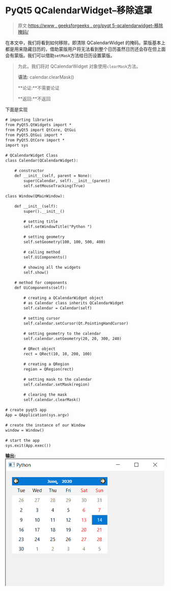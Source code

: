 # PyQt5 QCalendarWidget–移除遮罩

> 原文:[https://www . geeksforgeeks . org/pyqt 5-qcalendarwidget-移除掩码/](https://www.geeksforgeeks.org/pyqt5-qcalendarwidget-removing-the-mask/)

在本文中，我们将看到如何移除，即清除 QCalendarWidget 的掩码。蒙版基本上都是用来隐藏日历的，借助蒙版用户将无法看到整个日历虽然日历还会存在但上面会有蒙版。我们可以借助`setMask`方法给日历设置蒙版。

> 为此，我们将对 QCalendarWidget 对象使用`clearMask`方法。
> 
> **语法:** calendar.clearMask()
> 
> **论证:**不需要论证
> 
> **返回:**不返回

下面是实现

```
# importing libraries
from PyQt5.QtWidgets import * 
from PyQt5 import QtCore, QtGui
from PyQt5.QtGui import * 
from PyQt5.QtCore import * 
import sys

# QCalendarWidget Class
class Calendar(QCalendarWidget):

    # constructor
    def __init__(self, parent = None):
        super(Calendar, self).__init__(parent)
        self.setMouseTracking(True)

class Window(QMainWindow):

    def __init__(self):
        super().__init__()

        # setting title
        self.setWindowTitle("Python ")

        # setting geometry
        self.setGeometry(100, 100, 500, 400)

        # calling method
        self.UiComponents()

        # showing all the widgets
        self.show()

    # method for components
    def UiComponents(self):

        # creating a QCalendarWidget object
        # as Calendar class inherits QCalendarWidget
        self.calendar = Calendar(self)

        # setting cursor
        self.calendar.setCursor(Qt.PointingHandCursor)

        # setting geometry to the calendar
        self.calendar.setGeometry(20, 20, 300, 240)

        # QRect object
        rect = QRect(10, 10, 200, 100)

        # creating a QRegion
        region = QRegion(rect)

        # setting mask to the calendar
        self.calendar.setMask(region)

        # clearing the mask
        self.calendar.clearMask()

# create pyqt5 app
App = QApplication(sys.argv)

# create the instance of our Window
window = Window()

# start the app
sys.exit(App.exec())
```

**输出:**
![](img/d0b427acccad8d7ac214e2df3756c6da.png)